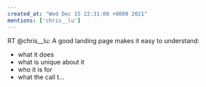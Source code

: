 ```yaml
---
created_at: "Wed Dec 15 22:31:00 +0000 2021"
mentions: ['chris__lu']
---
```


RT @chris__lu: A good landing page makes it easy to understand:

- what it does
- what is unique about it
- who it is for
- what the call t…